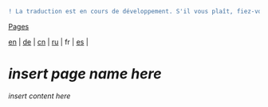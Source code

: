 ```diff
! La traduction est en cours de développement. S'il vous plaît, fiez-vous à la version originale en anglais. 
```

[Pages](https://github.com/syncloud/docs/blob/master/fr/index.md#Pages)

[en](https://github.com/syncloud/platform/wiki/SSH) | 
[de](https://github.com/syncloud/docs/blob/master/de/content/SSH.md) | 
[cn](https://github.com/syncloud/docs/blob/master/cn/content/SSH.md) | 
[ru](https://github.com/syncloud/docs/blob/master/ru/content/SSH.md) | 
fr | 
[es](https://github.com/syncloud/docs/blob/master/es/content/SSH.md) | 

# *insert page name here*

*insert content here*
